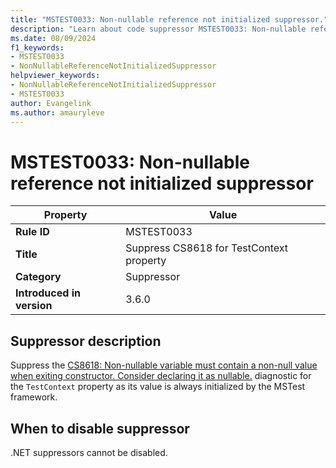 ```yaml
---
title: "MSTEST0033: Non-nullable reference not initialized suppressor."
description: "Learn about code suppressor MSTEST0033: Non-nullable reference not initialized suppressor."
ms.date: 08/09/2024
f1_keywords:
- MSTEST0033
- NonNullableReferenceNotInitializedSuppressor
helpviewer_keywords:
- NonNullableReferenceNotInitializedSuppressor
- MSTEST0033
author: Evangelink
ms.author: amauryleve
---
```

# MSTEST0033: Non-nullable reference not initialized suppressor

| Property                            | Value                                    |
|-------------------------------------|------------------------------------------|
| **Rule ID**                         | MSTEST0033                               |
| **Title**                           | Suppress CS8618 for TestContext property |
| **Category**                        | Suppressor                               |
| **Introduced in version**           | 3.6.0                                    |

## Suppressor description

Suppress the [CS8618: Non-nullable variable must contain a non-null value when exiting constructor. Consider declaring it as nullable.](../../../csharp/language-reference/compiler-messages/nullable-warnings.md#nonnullable-reference-not-initialized) diagnostic for the `TestContext` property as its value is always initialized by the MSTest framework.

## When to disable suppressor

.NET suppressors cannot be disabled.
